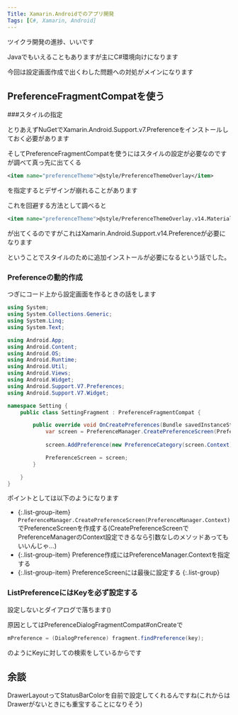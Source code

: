 ```yaml
---
Title: Xamarin.Androidでのアプリ開発
Tags: [C#, Xamarin, Android]
---
```


ツイクラ開発の進捗、いいです

Javaでもいえることもありますが主にC#環境向けになります

今回は設定画面作成で出くわした問題への対処がメインになります

## PreferenceFragmentCompatを使う

###スタイルの指定

とりあえずNuGetでXamarin.Android.Support.v7.Preferenceをインストールしておく必要があります

そしてPreferenceFragmentCompatを使うにはスタイルの設定が必要なのですが調べて真っ先に出てくる

~~~ xml
<item name="preferenceTheme">@style/PreferenceThemeOverlay</item>
~~~

を指定するとデザインが崩れることがあります

これを回避する方法として調べると

~~~ xml
<item name="preferenceTheme">@style/PreferenceThemeOverlay.v14.Material</item>
~~~

が出てくるのですがこれはXamarin.Android.Support.v14.Preferenceが必要になります  
  
ということでスタイルのために追加インストールが必要になるという話でした。

### Preferenceの動的作成

つぎにコード上から設定画面を作るときの話をします

~~~ csharp
using System;
using System.Collections.Generic;
using System.Linq;
using System.Text;

using Android.App;
using Android.Content;
using Android.OS;
using Android.Runtime;
using Android.Util;
using Android.Views;
using Android.Widget;
using Android.Support.V7.Preferences;
using Android.Support.V7.Widget;

namespace Setting {
    public class SettingFragment : PreferenceFragmentCompat {

        public override void OnCreatePreferences(Bundle savedInstanceState,string rootKey) {
            var screen = PreferenceManager.CreatePreferenceScreen(PreferenceManager.Context);
            
            screen.AddPreference(new PreferenceCategory(screen.Context));

            PreferenceScreen = screen;
        }

    }
}
~~~

ポイントとしては以下のようになります

- {:.list-group-item} `PreferenceManager.CreatePreferenceScreen(PreferenceManager.Context)`でPreferenceScreenを作成する(CreatePreferenceScreenでPreferenceManagerのContext設定できるなら引数なしのメソッドあってもいいんじゃ…)  
- {:.list-group-item} Preference作成にはPreferenceManager.Contextを指定する
- {:.list-group-item} PreferenceScreenには最後に設定する
{:.list-group}

### ListPreferenceにはKeyを必ず設定する
設定しないとダイアログで落ちます()

原因としてはPreferenceDialogFragmentCompat#onCreateで

~~~ java
mPreference = (DialogPreference) fragment.findPreference(key);
~~~

のようにKeyに対しての検索をしているからです

## 余談
DrawerLayoutってStatusBarColorを自前で設定してくれるんですね(これからはDrawerがないときにも重宝することになりそう)